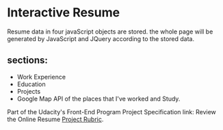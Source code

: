 # Interactive Resume


Resume data in four javaScript objects are stored. the whole page will be generated by JavaScript and JQuery according to the stored data.

## sections:
- Work Experience
- Education
- Projects
- Google Map API of the places that I've worked and Study.

Part of the Udacity's Front-End Program
Project Specification link:
Review the Online Resume [Project Rubric](https://review.udacity.com/?_ga=1.189245867.12280332.1465333852#!/projects/2962818615/rubric).
